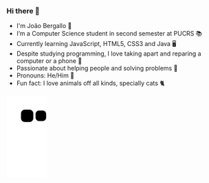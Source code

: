 ### Hi there 👋

- I'm João Bergallo 🙂
- I’m a Computer Science student in second semester at PUCRS 📚
- Currently learning JavaScript, HTML5, CSS3 and Java 🖥
- Despite studying programming, I love taking apart and reparing a computer or a phone 🤖
- Passionate about helping people and solving problems 🚀
- Pronouns: He/Him 🤗
- Fun fact: I love animals off all kinds, specially cats 🐈


![Snake animation](https://github.com/jhbergallo/jhbergallo/blob/output/github-contribution-grid-snake.svg)
